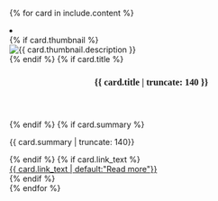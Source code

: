 
 {% for card in include.content %}
 <li class="tablet:grid-col-4 usa-card">
  <div class="usa-card__container__media">
  {% if card.thumbnail %}
    <div class="usa-card__media">
      <div class="usa-card__img">
        <img
          src="{{ card.thumbnail.url }}"
          alt="{{ card.thumbnail.description }}"
        />
      </div>
    </div>
    {% endif %}
    {% if card.title %}
    <header class="usa-card__header">
      <h3 class="usa-card__heading" style="font-family: 'Montserrat';">{{ card.title | truncate: 140 }}</h3>
    </header>
    {% endif %}
    {% if card.summary %}
    <div class="usa-card__body">
      <p>{{ card.summary | truncate: 140}}</p>
    </div>
    {% endif %}
    {% if card.link_text %}
    <footer>
      <a href="{{card.link}}" class="usa-button secondary__button" alt="Read more about {{ card.title }}">{{ card.link_text | default:"Read more"}}</a>
    </footer>
    {% endif %}
  </div>
</li>
{% endfor %}